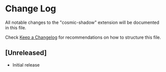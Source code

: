 # Change Log

All notable changes to the "cosmic-shadow" extension will be documented in this file.

Check [Keep a Changelog](http://keepachangelog.com/) for recommendations on how to structure this file.

## [Unreleased]

- Initial release
